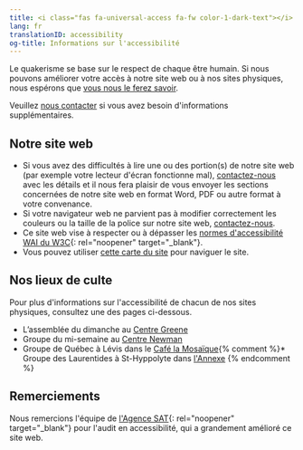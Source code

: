 ```yaml
---
title: <i class="fas fa-universal-access fa-fw color-1-dark-text"></i> Informations sur l'accessibilité
lang: fr
translationID: accessibility
og-title: Informations sur l'accessibilité
---
```

Le quakerisme se base sur le respect de chaque être humain. Si nous pouvons améliorer votre accès à notre site web ou à nos sites physiques, nous espérons que [vous nous le ferez savoir](/contact-fr).

Veuillez [nous contacter](/contact-fr) si vous avez besoin d'informations supplémentaires.

## Notre site web
* Si vous avez des difficultés à lire une ou des portion(s) de notre site web (par exemple votre lecteur d'écran fonctionne mal), [contactez-nous](/contact-fr) avec les détails et il nous fera plaisir de vous envoyer les sections concernées de notre site web en format Word, PDF ou autre format à votre convenance.
* Si votre navigateur web ne parvient pas à modifier correctement les couleurs ou la taille de la police sur notre site web, [contactez-nous](/contact-fr).
* Ce site web vise à respecter ou à dépasser les [normes d'accessibilité WAI du W3C](https://www.w3.org/WAI/standards-guidelines/fr){: rel="noopener" target="_blank"}.
* Vous pouvez utiliser [cette carte du site](/sitemap-fr) pour naviguer le site.

## Nos lieux de culte
Pour plus d'informations sur l'accessibilité de chacun de nos sites physiques, consultez une des pages ci-dessous.
* L’assemblée du dimanche au [Centre Greene](/centre-greene#accessibilité)
* Groupe du mi-semaine au [Centre Newman](/mi-semaine#accessibilité)
* Groupe de Québec à Lévis dans le [Café la Mosaïque](/québec#accessibilité){% comment %}* Groupe des Laurentides à St-Hyppolyte dans [l'Annexe](/laurentides#accessibilité) {% endcomment %}

## Remerciements
Nous remercions l'équipe de [l'Agence SAT](https://agencesat.com/){: rel="noopener" target="_blank"} pour l'audit en accessibilité, qui a grandement amélioré ce site web.
